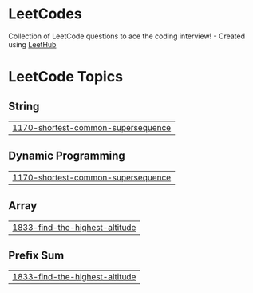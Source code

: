 # LeetCodes
Collection of LeetCode questions to ace the coding interview! - Created using [LeetHub](https://github.com/QasimWani/LeetHub)

<!---LeetCode Topics Start-->
# LeetCode Topics
## String
|  |
| ------- |
| [1170-shortest-common-supersequence](https://github.com/Thinh2Win/LeetCodes/tree/master/1170-shortest-common-supersequence) |
## Dynamic Programming
|  |
| ------- |
| [1170-shortest-common-supersequence](https://github.com/Thinh2Win/LeetCodes/tree/master/1170-shortest-common-supersequence) |
## Array
|  |
| ------- |
| [1833-find-the-highest-altitude](https://github.com/Thinh2Win/LeetCodes/tree/master/1833-find-the-highest-altitude) |
## Prefix Sum
|  |
| ------- |
| [1833-find-the-highest-altitude](https://github.com/Thinh2Win/LeetCodes/tree/master/1833-find-the-highest-altitude) |
<!---LeetCode Topics End-->